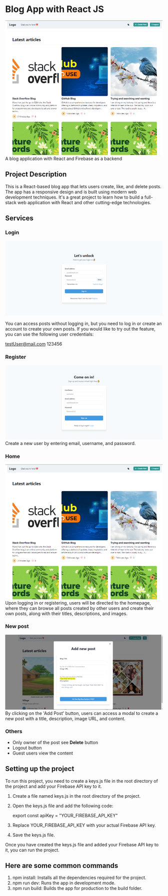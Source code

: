 # Blog App with React JS

![blog landing](https://github.com/developerdwivedi/React-blog-App/blob/86153b5b68d89d0ba349ba82297a8a3f4134dea3/Screenshot%202024-09-20%20000318.png)
A blog application with React and Firebase as a backend

## Project Description

This is a React-based blog app that lets users create, like, and delete posts. The app has a responsive design and is built using modern web development techniques. It's a great project to learn how to build a full-stack web application with React and other cutting-edge technologies.

## Services

### Login

![login](./public/login.png)

You can access posts without logging in, but you need to log in or create an account to create your own posts. If you would like to try out the feature, you can use the following user credentials:

testUser@mail.com
123456

### Register

![register](./public/register.png)
Create a new user by entering email, username, and password.

### Home

![after login screen](https://github.com/developerdwivedi/React-blog-App/blob/0707997e6524104198c326413d265edccaab32ea/Screenshot%202024-09-20%20000318.png)
Upon logging in or registering, users will be directed to the homepage, where they can browse all posts created by other users and create their own posts, along with their titles, descriptions, and images.

### New post

![newpost](./public/create-new-post.png)
By clicking on the 'Add Post' button, users can access a modal to create a new post with a title, description, image URL, and content.

### Others

- Only owner of the post see <b>Delete</b> button
- Logout button
- Guest users view the content

## Setting up the project

To run this project, you need to create a keys.js file in the root directory of the project and add your Firebase API key to it.

1. Create a file named keys.js in the root directory of the project.
2. Open the keys.js file and add the following code:

   export const apiKey = "YOUR_FIREBASE_API_KEY"

3. Replace YOUR_FIREBASE_API_KEY with your actual Firebase API key.
4. Save the keys.js file.

Once you have created the keys.js file and added your Firebase API key to it, you can run the project.

## Here are some common commands

1. npm install: Installs all the dependencies required for the project.
2. npm run dev: Runs the app in development mode.
3. npm run build: Builds the app for production to the build folder.



